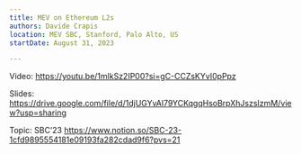 ```yaml
---
title: MEV on Ethereum L2s
authors: Davide Crapis
location: MEV SBC, Stanford, Palo Alto, US
startDate: August 31, 2023

---
```


Video: <https://youtu.be/1mlkSz2IP00?si=gC-CCZsKYvI0pPpz>

Slides: <https://drive.google.com/file/d/1djUGYvAl79YCKqgqHsoBrpXhJszsIzmM/view?usp=sharing>

Topic: SBC’23 <https://www.notion.so/SBC-23-1cfd9895554181e09193fa282cdad9f6?pvs=21>